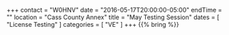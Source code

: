 +++
contact = "W0HNV"
date = "2016-05-17T20:00:00-05:00"
endTime = ""
location = "Cass County Annex"
title = "May Testing Session"
dates = [ "License Testing" ]
categories = [ "VE" ]
+++
{{% bring %}}

